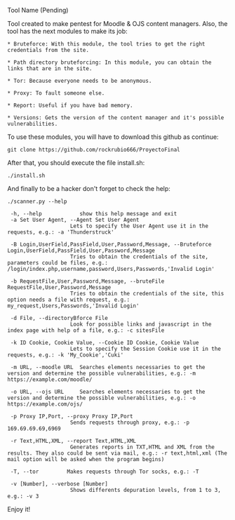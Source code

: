 Tool Name (Pending)


Tool created to make pentest for Moodle & OJS content managers.
Also, the tool has the next modules to make its job:
	
	* Bruteforce: With this module, the tool tries to get the right credentials from the site.
	
	* Path directory bruteforcing: In this module, you can obtain the links that are in the site.
	
	* Tor: Because everyone needs to be anonymous.
	
	* Proxy: To fault someone else.
	
	* Report: Useful if you have bad memory.
	
	* Versions: Gets the version of the content manager and it's possible vulnerabilities.

To use these modules, you will have to download this github as continue:

	git clone https://github.com/rockrubio666/ProyectoFinal
	
After that, you should execute the file install.sh:

	./install.sh

And finally to be a hacker don't forget to check the help:

	./scanner.py --help

	 -h, --help            show this help message and exit
	 -a Set User Agent, --Agent Set User Agent 
						Lets to specify the User Agent use it in the requests, e.g.: -a 'Thunderstruck'
						
	 -B Login,UserField,PassField,User,Password,Message, --Bruteforce Login,UserField,PassField,User,Password,Message
                        Tries to obtain the credentials of the site, parameters could be files, e.g.: /login/index.php,username,password,Users,Passwords,'Invalid Login'
                        
	 -b RequestFile,User,Password,Message, --bruteFile RequestFile,User,Password,Message
                        Tries to obtain the credentials of the site, this option needs a file with request, e.g.: my_request,Users,Passwords,'Invalid Login'
                        
	 -d File, --directoryBforce File
                        Look for possible links and javascript in the index page with help of a file, e.g.: -c sitesFile
                        
	 -k ID Cookie, Cookie Value, --Cookie ID Cookie, Cookie Value
                        Lets to specify the Session Cookie use it in the requests, e.g.: -k 'My_Cookie','Cuki'
                        
	 -m URL, --moodle URL  Searches elements necessaries to get the version and determine the possible vulnerabilities, e.g.: -m https://example.com/moodle/
	 
	 -o URL, --ojs URL     Searches elements necessaries to get the version and determine the possible vulnerabilities, e.g.: -o https://example.com/ojs/
	 
	 -p Proxy IP,Port, --proxy Proxy IP,Port
                        Sends requests through proxy, e.g.: -p 169.69.69.69,6969
                        
	 -r Text,HTML,XML, --report Text,HTML,XML
                        Generates reports in TXT,HTML and XML from the results. They also could be sent via mail, e.g.: -r text,html,xml (The mail option will be asked when the program begins)
                        
	 -T, --tor         Makes requests through Tor socks, e.g.: -T
	 
	 -v [Number], --verbose [Number]
                        Shows differents depuration levels, from 1 to 3, e.g.: -v 3

Enjoy it! 
